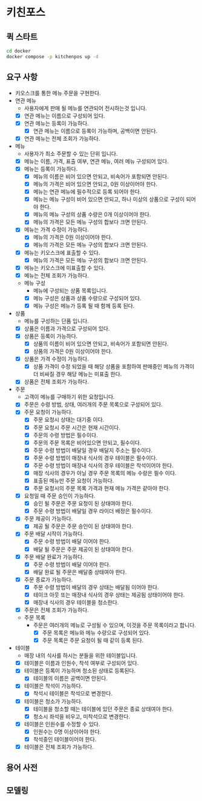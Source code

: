 # 키친포스

## 퀵 스타트

```sh
cd docker
docker compose -p kitchenpos up -d
```

## 요구 사항

- 키오스크를 통한 메뉴 주문을 구현한다.
- 연관 메뉴
    - 사용자에게 판매 될 메뉴를 연관되어 전시하는것 입니다.
    - [X] 연관 메뉴는 이름으로 구성되어 있다.
    - [X] 연관 메뉴는 등록이 가능하다.
        - [X] 연관 메뉴는 이름으로 등록이 가능하며, 공백이면 안된다.
    - [X] 연관 메뉴는 전체 조회가 가능하다.
- 메뉴
    - 사용자가 최소 주문할 수 있는 단위 입니다.
    - [X] 메뉴는 이름, 가격, 표출 여부, 연관 메뉴, 여러 메뉴 구성되어 있다.
    - [X] 메뉴는 등록이 가능하다.
        - [X] 메뉴의 이름은 비어 있으면 안되고, 비속어가 포함되면 안된다.
        - [X] 메뉴의 가격은 비어 있으면 안되고, 0원 이상이어야 한다.
        - [X] 메뉴는 연관 메뉴에 필수적으로 등록 되어야 한다.
        - [X] 메뉴는 메뉴 구성이 비어 있으면 안되고, 하나 이상의 상품으로 구성이 되어야 한다.
        - [X] 메뉴의 메뉴 구성의 상품 수량은 0개 이상이어야 한다.
        - [X] 메뉴의 가격은 모든 메뉴 구성의 합보다 크면 안된다.
    - [X] 메뉴는 가격 수정이 가능하다.
        - [X] 메뉴의 가격은 0원 이상이어야 한다.
        - [X] 메뉴의 가격은 모든 메뉴 구성의 합보다 크면 안된다.
    - [X] 메뉴는 키오스크에 표출할 수 있다.
        - [X] 메뉴의 가격은 모든 메뉴 구성의 합보다 크면 안된다.
    - [X] 메뉴는 키오스크에 미표출할 수 있다.
    - [X] 메뉴는 전체 조회가 가능하다.
    - 메뉴 구성
        - 메뉴에 구성되는 상품 목록입니다.
        - [X] 메뉴 구성은 상품과 상품 수량으로 구성되어 있다.
        - [X] 메뉴 구성은 메뉴가 등록 될 때 함께 등록 된다.
- 상품
    - 메뉴를 구성하는 단품 입니다.
    - [X] 상품은 이름과 가격으로 구성되어 있다.
    - [X] 상품은 등록이 가능하다.
        - [X] 상품의 이름이 비어 있으면 안되고, 비속어가 포함되면 안된다.
        - [X] 상품의 가격은 0원 이상이어야 한다.
    - [X] 상품은 가격 수정이 가능하다.
        - [X] 상품 가격이 수정 되었을 때 해당 상품을 포함하여 판매중인 메뉴의 가격이 더 비싸질 경우 해당 메뉴는 미표출 한다.
    - [X] 상품은 전체 조회가 가능하다.
- 주문
    - 고객이 메뉴를 구매하기 위한 요청입니다.
    - [X] 주문은 수령 방법, 상태, 여러개의 주문 목록으로 구성되어 있다.
    - [X] 주문 요청이 가능하다.
        - [X] 주문 요청시 상태는 대기중 이다.
        - [X] 주문 요청시 주문 시간은 현재 시간이다.
        - [X] 주문의 수령 방법은 필수이다.
        - [X] 주문의 주문 목록은 비어있으면 안되고, 필수이다.
        - [X] 주문 수령 방법이 배달일 경우 배달지 주소는 필수이다.
        - [X] 주문 수령 방법이 매장내 식사의 경우 테이블은 필수이다.
        - [X] 주문 수령 방법이 매장내 식사의 경우 테이블은 착석이어야 한다.
        - [X] 매장 식사의 경우가 아닐 경우 주문 목록의 메뉴 수랑은 필수 이다.
        - [X] 표출된 메뉴만 주문 요청이 가능하다.
        - [X] 주문 요청시의 주문 목록 가격과 현재 메뉴 가격은 같아야 한다.
    - [X] 요청일 때 주문 승인이 가능하다.
        - [X] 승인 될 주문은 주문 요청이 된 상태여야 한다.
        - [X] 주문 수령 방법이 배달일 경우 라이더 배정은 필수이다.
    - [X] 주문 제공이 가능하다.
        - [X] 제공 될 주문은 주문 승인이 된 상태여야 한다.
    - [X] 주문 배달 시작이 가능하다.
        - [X] 주문 수령 방법이 배달 이어야 한다.
        - [X] 배달 될 주문은 주문 제공이 된 상태여야 한다.
    - [X] 주문 배달 완료가 가능하다.
        - [X] 주문 수령 방법이 배달 이어야 한다.
        - [X] 배달 완료 될 주문은 배달중 상태여야 한다.
    - [X] 주문 종료가 가능하다.
        - [X] 주문 수령 방법이 배달의 경우 상태는 배달됨 이어야 한다.
        - [X] 테이크 아웃 또는 매장내 식사의 경우 상태는 제공됨 상태이어야 한다.
        - [X] 매장내 식사의 경우 테이블을 청소한다.
    - [X] 주문은 전체 조회가 가능하다.
    - 주문 목록
        - 주문은 여러개의 메뉴로 구성될 수 있으며, 이것을 주문 목록이라고 합니다.
            - [X] 주문 목록은 메뉴와 메뉴 수량으로 구성되어 있다.
            - [X] 주문 목록은 주문 요청이 될 때 같이 등록 된다.
- 테이블
    - 매장 내의 식사를 하시는 분들을 위한 테이블입니다.
    - [X] 테이블은 이름과 인원수, 착석 여부로 구성되어 있다.
    - [X] 테이블은 등록이 가능하며 청소된 상태로 등록된다.
        - [X] 테이블의 이름은 공백이면 안된다.
    - [X] 테이블은 착석이 가능하다.
        - [X] 착석시 테이블은 착석으로 변경한다.
    - [X] 테이블은 청소가 가능하다.
        - [X] 테이블을 청소할 때는 테이블에 있던 주문은 종료 상태여야 한다.
        - [X] 청소시 좌석을 비우고, 미착석으로 변경한다.
    - [X] 테이블은 인원수를 수정할 수 있다.
        - [X] 인원수는 0명 이상이어야 한다.
        - [X] 착석중인 테이블이어야 한다.
    - [X] 테이블은 전체 조회가 가능하다.

## 용어 사전

## 모델링
